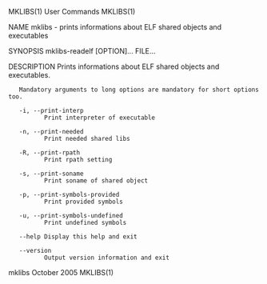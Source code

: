 MKLIBS(1)                                                          User Commands                                                         MKLIBS(1)

NAME
       mklibs - prints informations about ELF shared objects and executables

SYNOPSIS
       mklibs-readelf [OPTION]... FILE...

DESCRIPTION
       Prints informations about ELF shared objects and executables.

       Mandatory arguments to long options are mandatory for short options too.

       -i, --print-interp
              Print interpreter of executable

       -n, --print-needed
              Print needed shared libs

       -R, --print-rpath
              Print rpath setting

       -s, --print-soname
              Print soname of shared object

       -p, --print-symbols-provided
              Print provided symbols

       -u, --print-symbols-undefined
              Print undefined symbols

       --help Display this help and exit

       --version
              Output version information and exit

mklibs                                                             October 2005                                                          MKLIBS(1)
